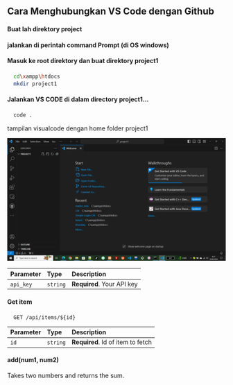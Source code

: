 ## Cara Menghubungkan VS Code dengan Github

#### Buat lah direktory project

#### jalankan di perintah command Prompt (di OS windows)

#### Masuk ke root direktory dan buat direktory project1

```bash
  cd\xampp\htdocs
  mkdir project1
```

#### Jalankan VS CODE di dalam directory project1...

```bash
  code .
```

tampilan visualcode dengan home folder project1

![App Screenshot](project1.png)

| Parameter | Type     | Description                |
| :-------- | :------- | :------------------------- |
| `api_key` | `string` | **Required**. Your API key |

#### Get item

```http
  GET /api/items/${id}
```

| Parameter | Type     | Description                       |
| :-------- | :------- | :-------------------------------- |
| `id`      | `string` | **Required**. Id of item to fetch |

#### add(num1, num2)

Takes two numbers and returns the sum.
